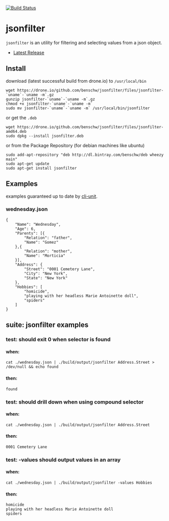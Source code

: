 [![Build Status](https://drone.io/github.com/benschw/jsonfilter/status.png)](https://drone.io/github.com/benschw/jsonfilter/latest)

# jsonfilter

`jsonfilter` is an utility for filtering and selecting values from a json object.

- [Latest Release](http://txt.fliglio.com/jsonfilter/)

## Install

download (latest successful build from drone.io) to `/usr/local/bin`

	wget https://drone.io/github.com/benschw/jsonfilter/files/jsonfilter-`uname`-`uname -m`.gz 
	gunzip jsonfilter-`uname`-`uname -m`.gz 
	chmod +x jsonfilter-`uname`-`uname -m`
	sudo mv jsonfilter-`uname`-`uname -m` /usr/local/bin/jsonfilter


or get the `.deb`

	wget https://drone.io/github.com/benschw/jsonfilter/files/jsonfilter-amd64.deb
	sudo dpkg --install jsonfilter.deb


or from the Package Repository (for debian machines like ubuntu)

	sudo add-apt-repository "deb http://dl.bintray.com/benschw/deb wheezy main"
	sudo apt-get update
	sudo apt-get install jsonfilter


## Examples 
examples guaranteed up to date by [cli-unit](https://github.com/benschw/cli-unit).
### wednesday.json


	{
		"Name": "Wednesday",
		"Age": 6,
		"Parents": [{
			"Relation": "father",
			"Name": "Gomez"
		},{
			"Relation": "mother",
			"Name": "Morticia"
		}],
		"Address": {
			"Street": "0001 Cemetery Lane",
			"City": "New York",
			"State": "New York"
		},
		"Hobbies": [
			"homicide",
			"playing with her headless Marie Antoinette doll",
			"spiders"
		]
	}


## suite: jsonfilter examples
### test: should exit 0 when selector is found
#### when:
	cat ./wednesday.json | ./build/output/jsonfilter Address.Street > /dev/null && echo found

#### then:
	found


### test: should drill down when using compound selector
#### when:
	cat ./wednesday.json | ./build/output/jsonfilter Address.Street

#### then:
	0001 Cemetery Lane

### test: -values should output values in an array
#### when:
	cat ./wednesday.json | ./build/output/jsonfilter -values Hobbies

#### then:
	homicide
	playing with her headless Marie Antoinette doll
	spiders
